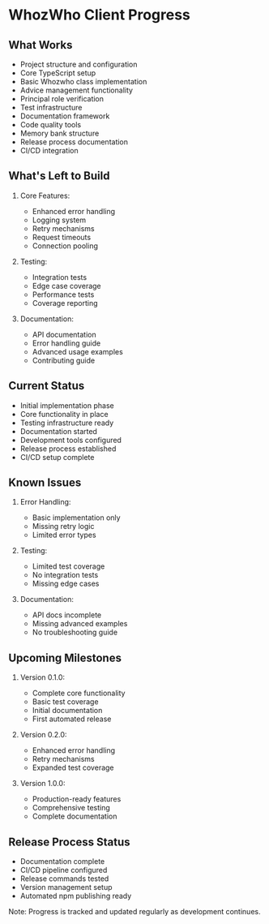 # WhozWho Client Progress

## What Works
- Project structure and configuration
- Core TypeScript setup
- Basic Whozwho class implementation
- Advice management functionality
- Principal role verification
- Test infrastructure
- Documentation framework
- Code quality tools
- Memory bank structure
- Release process documentation
- CI/CD integration

## What's Left to Build
1. Core Features:
   - Enhanced error handling
   - Logging system
   - Retry mechanisms
   - Request timeouts
   - Connection pooling

2. Testing:
   - Integration tests
   - Edge case coverage
   - Performance tests
   - Coverage reporting

3. Documentation:
   - API documentation
   - Error handling guide
   - Advanced usage examples
   - Contributing guide

## Current Status
- Initial implementation phase
- Core functionality in place
- Testing infrastructure ready
- Documentation started
- Development tools configured
- Release process established
- CI/CD setup complete

## Known Issues
1. Error Handling:
   - Basic implementation only
   - Missing retry logic
   - Limited error types

2. Testing:
   - Limited test coverage
   - No integration tests
   - Missing edge cases

3. Documentation:
   - API docs incomplete
   - Missing advanced examples
   - No troubleshooting guide

## Upcoming Milestones
1. Version 0.1.0:
   - Complete core functionality
   - Basic test coverage
   - Initial documentation
   - First automated release

2. Version 0.2.0:
   - Enhanced error handling
   - Retry mechanisms
   - Expanded test coverage

3. Version 1.0.0:
   - Production-ready features
   - Comprehensive testing
   - Complete documentation

## Release Process Status
- Documentation complete
- CI/CD pipeline configured
- Release commands tested
- Version management setup
- Automated npm publishing ready

Note: Progress is tracked and updated regularly as development continues. 